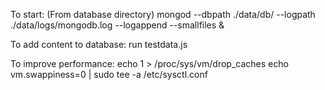 To start:
    (From database directory)
    mongod --dbpath ./data/db/ --logpath ./data/logs/mongodb.log --logappend --smallfiles &
    
To add content to database:
    run testdata.js

To improve performance:
    echo 1 > /proc/sys/vm/drop_caches
    echo vm.swappiness=0 | sudo tee -a /etc/sysctl.conf
